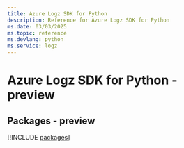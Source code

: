 ```yaml
---
title: Azure Logz SDK for Python
description: Reference for Azure Logz SDK for Python
ms.date: 03/03/2025
ms.topic: reference
ms.devlang: python
ms.service: logz
---
```

# Azure Logz SDK for Python - preview
## Packages - preview
[!INCLUDE [packages](logz-index.md)]